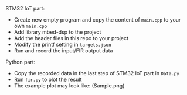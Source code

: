 STM32 IoT part:
- Create new empty program and copy the content of ```main.cpp``` to your own ```main.cpp```
- Add library mbed-dsp to the project
- Add the header files in this repo to your project
- Modify the printf setting in ```targets.json```
- Run and record the input/FIR output data

Python part:
- Copy the recorded data in the last step of STM32 IoT part in ```Data.py```
- Run ```fir.py``` to plot the result
- The example plot may look like: (Sample.png) 

